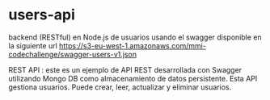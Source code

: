 # users-api

backend (RESTful) en Node.js de usuarios usando el swagger disponible en la siguiente url
https://s3-eu-west-1.amazonaws.com/mmi-codechallenge/swagger-users-v1.json

REST API : este es un ejemplo de API REST desarrollada con Swagger utilizando Mongo DB como almacenamiento de datos persistente. Esta API gestiona usuarios. Puede crear, leer, actualizar y eliminar usuarios.
